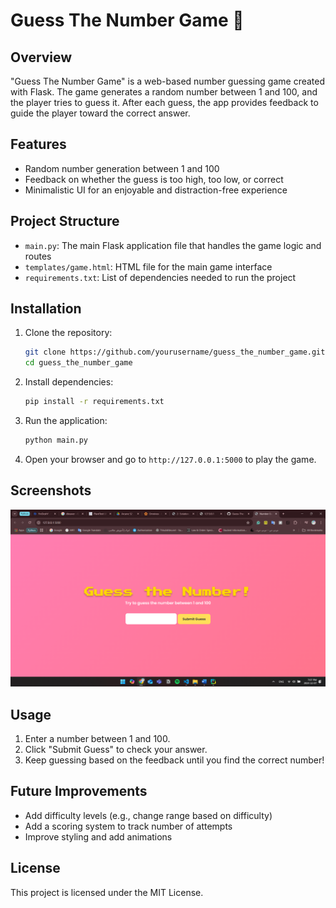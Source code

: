 # Guess The Number Game 🔢

## Overview
"Guess The Number Game" is a web-based number guessing game created with Flask. The game generates a random number between 1 and 100, and the player tries to guess it. After each guess, the app provides feedback to guide the player toward the correct answer.

## Features
- Random number generation between 1 and 100
- Feedback on whether the guess is too high, too low, or correct
- Minimalistic UI for an enjoyable and distraction-free experience

## Project Structure
- `main.py`: The main Flask application file that handles the game logic and routes
- `templates/game.html`: HTML file for the main game interface
- `requirements.txt`: List of dependencies needed to run the project

## Installation

1. Clone the repository:
   ```bash
   git clone https://github.com/yourusername/guess_the_number_game.git
   cd guess_the_number_game
   ```

2. Install dependencies:
   ```bash
   pip install -r requirements.txt
   ```

3. Run the application:
   ```bash
   python main.py
   ```

4. Open your browser and go to `http://127.0.0.1:5000` to play the game.

## Screenshots
![Screenshot of Guess the Number Game](screenshot.png)

## Usage
1. Enter a number between 1 and 100.
2. Click "Submit Guess" to check your answer.
3. Keep guessing based on the feedback until you find the correct number!

## Future Improvements
- Add difficulty levels (e.g., change range based on difficulty)
- Add a scoring system to track number of attempts
- Improve styling and add animations

## License
This project is licensed under the MIT License.
```
